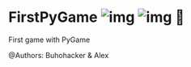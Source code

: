 # FirstPyGame      ![img](https://cdn.rawgit.com/jongracecox/anybadge/master/examples/awesomeness.svg) ![img](https://img.shields.io/badge/buhohacker-Fullstack-blue) 🦉
First game with PyGame      

@Authors: Buhohacker & Alex
